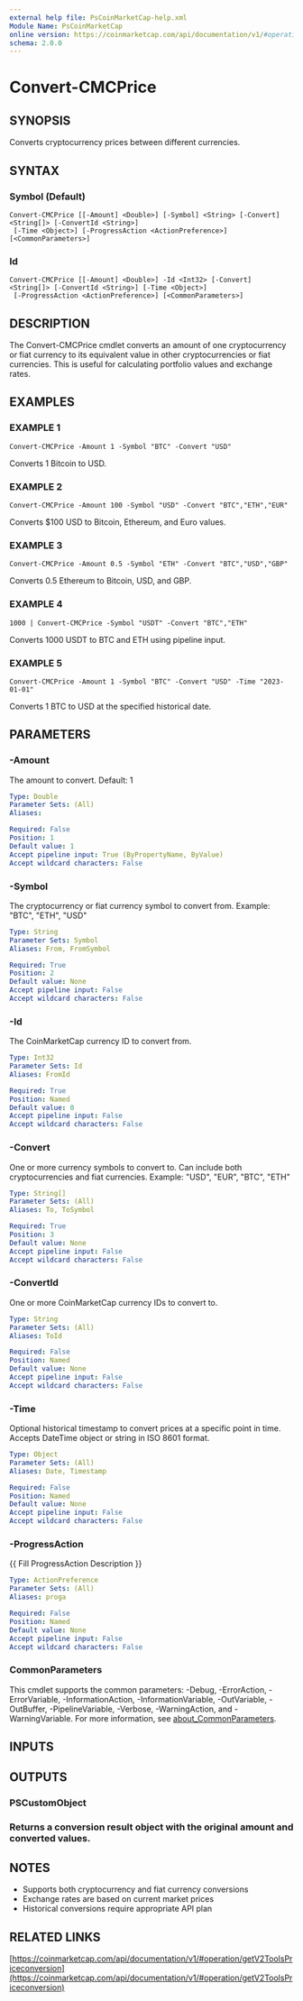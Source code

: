 ```yaml
---
external help file: PsCoinMarketCap-help.xml
Module Name: PsCoinMarketCap
online version: https://coinmarketcap.com/api/documentation/v1/#operation/getV2ToolsPriceconversion
schema: 2.0.0
---
```


# Convert-CMCPrice

## SYNOPSIS
Converts cryptocurrency prices between different currencies.

## SYNTAX

### Symbol (Default)
```
Convert-CMCPrice [[-Amount] <Double>] [-Symbol] <String> [-Convert] <String[]> [-ConvertId <String>]
 [-Time <Object>] [-ProgressAction <ActionPreference>] [<CommonParameters>]
```

### Id
```
Convert-CMCPrice [[-Amount] <Double>] -Id <Int32> [-Convert] <String[]> [-ConvertId <String>] [-Time <Object>]
 [-ProgressAction <ActionPreference>] [<CommonParameters>]
```

## DESCRIPTION
The Convert-CMCPrice cmdlet converts an amount of one cryptocurrency or fiat currency
to its equivalent value in other cryptocurrencies or fiat currencies.
This is useful
for calculating portfolio values and exchange rates.

## EXAMPLES

### EXAMPLE 1
```
Convert-CMCPrice -Amount 1 -Symbol "BTC" -Convert "USD"
```

Converts 1 Bitcoin to USD.

### EXAMPLE 2
```
Convert-CMCPrice -Amount 100 -Symbol "USD" -Convert "BTC","ETH","EUR"
```

Converts $100 USD to Bitcoin, Ethereum, and Euro values.

### EXAMPLE 3
```
Convert-CMCPrice -Amount 0.5 -Symbol "ETH" -Convert "BTC","USD","GBP"
```

Converts 0.5 Ethereum to Bitcoin, USD, and GBP.

### EXAMPLE 4
```
1000 | Convert-CMCPrice -Symbol "USDT" -Convert "BTC","ETH"
```

Converts 1000 USDT to BTC and ETH using pipeline input.

### EXAMPLE 5
```
Convert-CMCPrice -Amount 1 -Symbol "BTC" -Convert "USD" -Time "2023-01-01"
```

Converts 1 BTC to USD at the specified historical date.

## PARAMETERS

### -Amount
The amount to convert.
Default: 1

```yaml
Type: Double
Parameter Sets: (All)
Aliases:

Required: False
Position: 1
Default value: 1
Accept pipeline input: True (ByPropertyName, ByValue)
Accept wildcard characters: False
```

### -Symbol
The cryptocurrency or fiat currency symbol to convert from.
Example: "BTC", "ETH", "USD"

```yaml
Type: String
Parameter Sets: Symbol
Aliases: From, FromSymbol

Required: True
Position: 2
Default value: None
Accept pipeline input: False
Accept wildcard characters: False
```

### -Id
The CoinMarketCap currency ID to convert from.

```yaml
Type: Int32
Parameter Sets: Id
Aliases: FromId

Required: True
Position: Named
Default value: 0
Accept pipeline input: False
Accept wildcard characters: False
```

### -Convert
One or more currency symbols to convert to.
Can include both cryptocurrencies and fiat currencies.
Example: "USD", "EUR", "BTC", "ETH"

```yaml
Type: String[]
Parameter Sets: (All)
Aliases: To, ToSymbol

Required: True
Position: 3
Default value: None
Accept pipeline input: False
Accept wildcard characters: False
```

### -ConvertId
One or more CoinMarketCap currency IDs to convert to.

```yaml
Type: String
Parameter Sets: (All)
Aliases: ToId

Required: False
Position: Named
Default value: None
Accept pipeline input: False
Accept wildcard characters: False
```

### -Time
Optional historical timestamp to convert prices at a specific point in time.
Accepts DateTime object or string in ISO 8601 format.

```yaml
Type: Object
Parameter Sets: (All)
Aliases: Date, Timestamp

Required: False
Position: Named
Default value: None
Accept pipeline input: False
Accept wildcard characters: False
```

### -ProgressAction
{{ Fill ProgressAction Description }}

```yaml
Type: ActionPreference
Parameter Sets: (All)
Aliases: proga

Required: False
Position: Named
Default value: None
Accept pipeline input: False
Accept wildcard characters: False
```

### CommonParameters
This cmdlet supports the common parameters: -Debug, -ErrorAction, -ErrorVariable, -InformationAction, -InformationVariable, -OutVariable, -OutBuffer, -PipelineVariable, -Verbose, -WarningAction, and -WarningVariable. For more information, see [about_CommonParameters](http://go.microsoft.com/fwlink/?LinkID=113216).

## INPUTS

## OUTPUTS

### PSCustomObject
### Returns a conversion result object with the original amount and converted values.
## NOTES
- Supports both cryptocurrency and fiat currency conversions
- Exchange rates are based on current market prices
- Historical conversions require appropriate API plan

## RELATED LINKS

[https://coinmarketcap.com/api/documentation/v1/#operation/getV2ToolsPriceconversion](https://coinmarketcap.com/api/documentation/v1/#operation/getV2ToolsPriceconversion)

